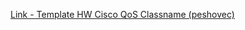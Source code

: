 [Link - Template HW Cisco QoS Classname (peshovec)](https://github.com/peshovec/zabbix-cisco-classname)
